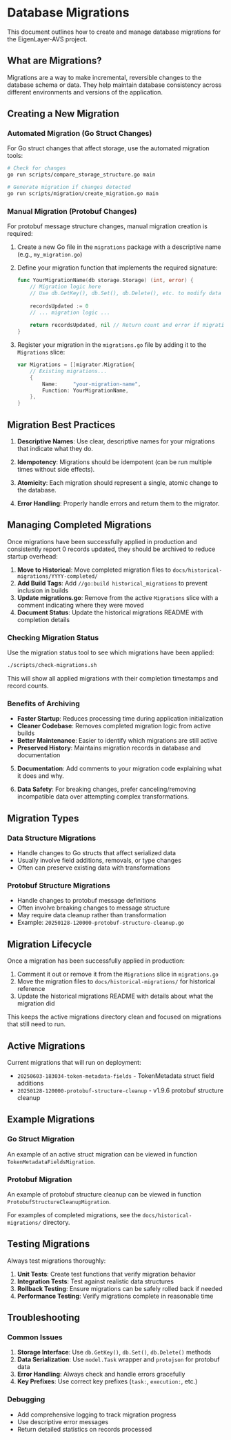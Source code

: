 # Database Migrations

This document outlines how to create and manage database migrations for the EigenLayer-AVS project.

## What are Migrations?

Migrations are a way to make incremental, reversible changes to the database schema or data. They help maintain database consistency across different environments and versions of the application.

## Creating a New Migration

### Automated Migration (Go Struct Changes)

For Go struct changes that affect storage, use the automated migration tools:

```bash
# Check for changes
go run scripts/compare_storage_structure.go main

# Generate migration if changes detected
go run scripts/migration/create_migration.go main
```

### Manual Migration (Protobuf Changes)

For protobuf message structure changes, manual migration creation is required:

1. Create a new Go file in the `migrations` package with a descriptive name (e.g., `my_migration.go`)

2. Define your migration function that implements the required signature:

   ```go
   func YourMigrationName(db storage.Storage) (int, error) {
       // Migration logic here
       // Use db.GetKey(), db.Set(), db.Delete(), etc. to modify data
       
       recordsUpdated := 0
       // ... migration logic ...
       
       return recordsUpdated, nil // Return count and error if migration fails
   }
   ```

3. Register your migration in the `migrations.go` file by adding it to the `Migrations` slice:

   ```go
   var Migrations = []migrator.Migration{
       // Existing migrations...
       {
           Name:     "your-migration-name",
           Function: YourMigrationName,
       },
   }
   ```

## Migration Best Practices

1. **Descriptive Names**: Use clear, descriptive names for your migrations that indicate what they do.

2. **Idempotency**: Migrations should be idempotent (can be run multiple times without side effects).

3. **Atomicity**: Each migration should represent a single, atomic change to the database.

4. **Error Handling**: Properly handle errors and return them to the migrator.

## Managing Completed Migrations

Once migrations have been successfully applied in production and consistently report 0 records updated, they should be archived to reduce startup overhead:

1. **Move to Historical**: Move completed migration files to `docs/historical-migrations/YYYY-completed/`
2. **Add Build Tags**: Add `//go:build historical_migrations` to prevent inclusion in builds
3. **Update migrations.go**: Remove from the active `Migrations` slice with a comment indicating where they were moved
4. **Document Status**: Update the historical migrations README with completion details

### Checking Migration Status

Use the migration status tool to see which migrations have been applied:

```bash
./scripts/check-migrations.sh
```

This will show all applied migrations with their completion timestamps and record counts.

### Benefits of Archiving

- **Faster Startup**: Reduces processing time during application initialization
- **Cleaner Codebase**: Removes completed migration logic from active builds
- **Better Maintenance**: Easier to identify which migrations are still active
- **Preserved History**: Maintains migration records in database and documentation

5. **Documentation**: Add comments to your migration code explaining what it does and why.

6. **Data Safety**: For breaking changes, prefer canceling/removing incompatible data over attempting complex transformations.

## Migration Types

### Data Structure Migrations
- Handle changes to Go structs that affect serialized data
- Usually involve field additions, removals, or type changes
- Often can preserve existing data with transformations

### Protobuf Structure Migrations
- Handle changes to protobuf message definitions
- Often involve breaking changes to message structure
- May require data cleanup rather than transformation
- Example: `20250128-120000-protobuf-structure-cleanup.go`

## Migration Lifecycle

Once a migration has been successfully applied in production:

1. Comment it out or remove it from the `Migrations` slice in `migrations.go`
2. Move the migration files to `docs/historical-migrations/` for historical reference
3. Update the historical migrations README with details about what the migration did

This keeps the active migrations directory clean and focused on migrations that still need to run.

## Active Migrations

Current migrations that will run on deployment:

- `20250603-183034-token-metadata-fields` - TokenMetadata struct field additions
- `20250128-120000-protobuf-structure-cleanup` - v1.9.6 protobuf structure cleanup

## Example Migrations

### Go Struct Migration
An example of an active struct migration can be viewed in function `TokenMetadataFieldsMigration`.

### Protobuf Migration  
An example of protobuf structure cleanup can be viewed in function `ProtobufStructureCleanupMigration`.

For examples of completed migrations, see the `docs/historical-migrations/` directory.

## Testing Migrations

Always test migrations thoroughly:

1. **Unit Tests**: Create test functions that verify migration behavior
2. **Integration Tests**: Test against realistic data structures  
3. **Rollback Testing**: Ensure migrations can be safely rolled back if needed
4. **Performance Testing**: Verify migrations complete in reasonable time

## Troubleshooting

### Common Issues

1. **Storage Interface**: Use `db.GetKey()`, `db.Set()`, `db.Delete()` methods
2. **Data Serialization**: Use `model.Task` wrapper and `protojson` for protobuf data
3. **Error Handling**: Always check and handle errors gracefully
4. **Key Prefixes**: Use correct key prefixes (`task:`, `execution:`, etc.)

### Debugging

- Add comprehensive logging to track migration progress
- Use descriptive error messages
- Return detailed statistics on records processed
